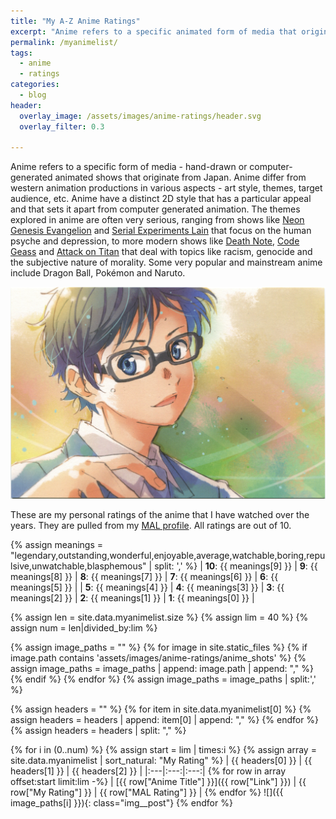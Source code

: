 ```yaml
---
title: "My A-Z Anime Ratings"
excerpt: "Anime refers to a specific animated form of media that originates from Japan. These are my personal ratings of the anime that I have watched over the years.![Love, Chunibyo & Other Delusions!](/assets/images/anime-ratings/love-chunibyo.png) "
permalink: /myanimelist/
tags:
  - anime
  - ratings
categories:
  - blog
header:
  overlay_image: /assets/images/anime-ratings/header.svg
  overlay_filter: 0.3

---
```



Anime refers to a specific form of media - hand-drawn or computer-generated animated shows that originate from Japan. Anime differ from western animation productions in various aspects - art style, themes, target audience, etc. Anime have a distinct 2D style that has a particular appeal and that sets it apart from computer generated animation. The themes explored in anime are often very serious, ranging from shows like [Neon Genesis Evangelion](https://myanimelist.net/anime/30/Neon_Genesis_Evangelion) and [Serial Experiments Lain](https://myanimelist.net/anime/339/Serial_Experiments_Lain) that focus on the human psyche and depression, to more modern shows like [Death Note](https://myanimelist.net/anime/1535/Death_Note), [Code Geass](https://myanimelist.net/anime/1575/Code_Geass__Hangyaku_no_Lelouch) and [Attack on Titan](https://myanimelist.net/anime/16498/Shingeki_no_Kyojin) that deal with topics like racism, genocide and the subjective nature of morality. Some very popular and mainstream anime include Dragon Ball, Pokémon and Naruto. 

![Arima Kousei, from Your Lie in April](/assets/images/anime-ratings/Arima.jpg)

These are my personal ratings of the anime that I have watched over the years. They are pulled from my [MAL profile](https://myanimelist.net/profile/SearyBlue). All ratings are out of 10.

{% assign meanings = "legendary,outstanding,wonderful,enjoyable,average,watchable,boring,repulsive,unwatchable,blasphemous" | split: ',' %}
| **10**: {{ meanings[9] }} |  **9**: {{ meanings[8] }} |  **8**: {{ meanings[7] }} |  **7**: {{ meanings[6] }} |  **6**: {{ meanings[5] }} | 
| **5**: {{ meanings[4] }} | **4**: {{ meanings[3] }} |  **3**: {{ meanings[2] }} |  **2**: {{ meanings[1] }} |  **1**: {{ meanings[0] }} |

{% assign len = site.data.myanimelist.size %}
{% assign lim = 40 %}
{% assign num = len|divided_by:lim %}

{% assign image_paths = "" %}
{% for image in site.static_files %}
{% if image.path contains 'assets/images/anime-ratings/anime_shots' %}
{% assign image_paths = image_paths | append: image.path | append: "," %}
{% endif %}
{% endfor %}
{% assign image_paths = image_paths | split:','  %}

{% assign headers = "" %}
{% for item in site.data.myanimelist[0]  %}
{% assign headers = headers | append: item[0] | append: "," %}
{% endfor %}
{% assign headers = headers | split: "," %}

{% for i in (0..num) %}
{% assign start = lim | times:i %}
{% assign array = site.data.myanimelist | sort_natural: "My Rating" %}
| {{ headers[0] }} | {{ headers[1] }} | {{ headers[2] }} |
|:---|:---:|:---:|
{% for row in array offset:start limit:lim -%}
| [{{ row["Anime Title"] }}]({{ row["Link"] }}) | {{ row["My Rating"] }} | {{ row["MAL Rating"] }} |
{% endfor %}
![]({{ image_paths[i] }}){: class="img__post"}
{% endfor %}
